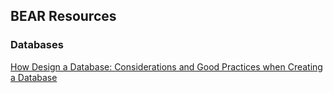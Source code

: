 ## BEAR Resources

### Databases
[How Design a Database: Considerations and Good Practices when Creating a Database](./databases/how-to-design-a-database/)
